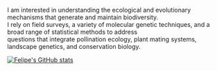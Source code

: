 I am interested in understanding the ecological and evolutionary mechanisms that generate and maintain biodiversity.\
I rely on field surveys, a variety of molecular genetic techniques, and a broad range of statistical methods to address\
questions that integrate pollination ecology, plant mating systems, landscape genetics, and conservation biology.

[![Felipe's GitHub stats](https://github-readme-stats.vercel.app/api?username=felipetorresvanegas&count_private=true&show_icons=true)](https://github.com/anuraghazra/github-readme-stats)
